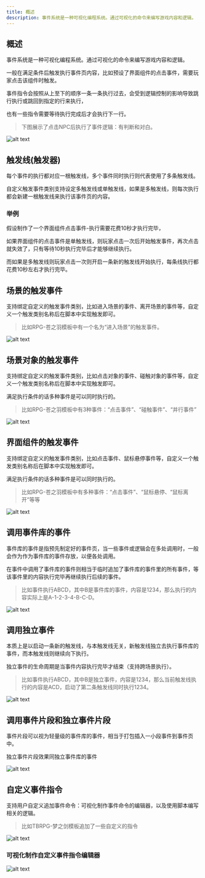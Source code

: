 ```yaml
---
title: 概述
description: 事件系统是一种可视化编程系统。通过可视化的命令来编写游戏内容和逻辑。
---
```


## 概述

事件系统是一种可视化编程系统。通过可视化的命令来编写游戏内容和逻辑。

一般在满足条件后触发执行事件页内容，比如预设了界面组件的点击事件，需要玩家点击该组件时触发。

事件指令会按照从上至下的顺序一条一条执行过去，会受到逻辑控制的影响导致跳行执行或跳回到指定的行来执行，

也有一些指令需要等待执行完成后才会执行下一行。

> 下图展示了点击NPC后执行了事件逻辑：有判断和对白。

![alt text](https://cdn.gcw.wiki/gcw/image/zh_hans/getting-started/15.event/1.index/image.png)

## 触发线(触发器)

每个事件的执行都对应一根触发线，多个事件同时执行则代表使用了多条触发线。

自定义触发事件类别支持设定多触发线或单触发线，如果是多触发线，则每次执行都会新建一根触发线来执行该事件页的内容。

### 举例

假设制作了一个界面组件点击事件-执行需要花费10秒才执行完毕，

如果界面组件的点击事件是单触发线，则玩家点击一次后开始触发事件，再次点击就失效了，只有等待10秒执行完毕后才能够继续执行。

而如果是多触发线则玩家点击一次则开启一条新的触发线开始执行，每条线执行都花费10秒左右才执行完毕。

## 场景的触发事件

支持绑定自定义的触发事件类别，比如进入场景的事件、离开场景的事件等，自定义一个触发类别名称后在脚本中实现触发即可。

> 比如RPG-苍之羽模板中有一个名为“进入场景”的触发事件。

![alt text](https://cdn.gcw.wiki/gcw/image/zh_hans/getting-started/15.event/1.index/image-2.png)

## 场景对象的触发事件

支持绑定自定义的触发事件类别，比如点击对象的事件、碰触对象的事件等，自定义一个触发类别名称后在脚本中实现触发即可。

满足执行条件的话多种事件是可以同时执行的。

> 比如RPG-苍之羽模板中有3种事件：“点击事件”、“碰触事件”、“并行事件”

![alt text](https://cdn.gcw.wiki/gcw/image/zh_hans/getting-started/15.event/1.index/image-1.png)

## 界面组件的触发事件

支持绑定自定义的触发事件类别，比如点击事件、鼠标悬停事件等，自定义一个触发类别名称后在脚本中实现触发即可。

满足执行条件的话多种事件是可以同时执行的。

> 比如RPG-苍之羽模板中有多种事件：“点击事件”、“鼠标悬停、“鼠标离开”等等

![alt text](https://cdn.gcw.wiki/gcw/image/zh_hans/getting-started/15.event/1.index/image-3.png)

## 调用事件库的事件

事件库的事件是指预先制定好的事件页，当一些事件或逻辑会在多处调用时，一般会作为作为事件库的事件存放，以便各处调用。

在事件中调用了事件库的事件则相当于临时追加了事件库的事件里的所有事件，等该事件里的内容执行完毕再继续执行后续的事件。

> 比如事件执行ABCD，其中B是事件库的事件，内容是1234，那么执行的内容实际上是A-1-2-3-4-B-C-D。

![alt text](https://cdn.gcw.wiki/gcw/image/zh_hans/getting-started/15.event/1.index/image-4.png)

## 调用独立事件

本质上是以启动一条新的触发线，与本触发线无关，新触发线独立去执行事件库的事件，而本触发线则继续向下执行。

独立事件的生命周期是当事件内容执行完毕才结束（支持跨场景执行）。

> 比如事件执行ABCD，其中B是独立事件，内容是1234，那么当前触发线执行的内容是ACD，启动了第二条触发线同时执行1234。

![alt text](https://cdn.gcw.wiki/gcw/image/zh_hans/getting-started/15.event/1.index/image-5.png)

## 调用事件片段和独立事件片段

事件片段可以视为轻量级的事件库的事件，相当于打包插入一小段事件到事件页中。

独立事件片段效果同独立事件库的事件

![alt text](https://cdn.gcw.wiki/gcw/image/zh_hans/getting-started/15.event/1.index/image-6.png)

## 自定义事件指令

支持用户自定义追加事件命令：可视化制作事件命令的编辑器，以及使用脚本编写相关的逻辑。

> 比如TBRPG-梦之剑模板追加了一些自定义的指令

![alt text](https://cdn.gcw.wiki/gcw/image/zh_hans/getting-started/15.event/1.index/image-7.png)

### 可视化制作自定义事件指令编辑器

![alt text](https://cdn.gcw.wiki/gcw/image/zh_hans/getting-started/15.event/1.index/image-8.png)
